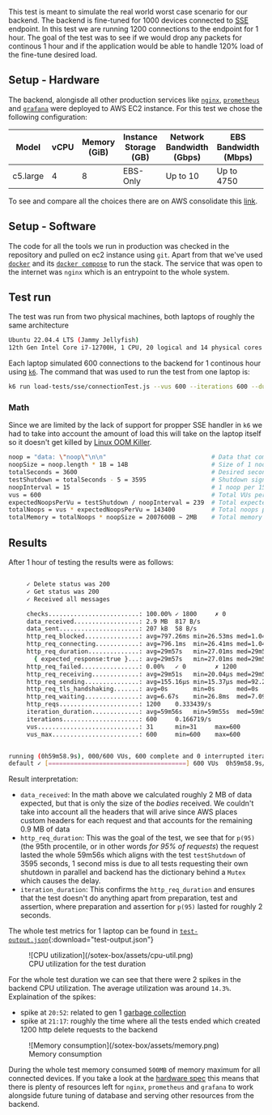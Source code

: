 This test is meant to simulate the real world worst case scenario for our backend. The backend is fine-tuned for 1000 devices connected to [SSE](https://en.wikipedia.org/wiki/Server-sent_events) endpoint. In this test we are running 1200 connections to the endpoint for 1 hour. The goal of the test was to see if we would drop any packets for continous 1 hour and if the application would be able to handle 120% load of the fine-tune desired load.

## Setup - Hardware
The backend, alongisde all other production services like [`nginx`](https://www.nginx.com/), [`prometheus`](https://prometheus.io/) and [`grafana`](https://grafana.com/) were deployed to AWS EC2 instance. For this test we chose the following configuration:

| Model | vCPU | Memory (GiB) | Instance Storage (GB) | Network Bandwidth (Gbps) | EBS Bandwidth (Mbps) |
| ----- | ---- | ------------ | --------------------- | ------------------------ | ------------- |
| c5.large | 4 | 8            | EBS-Only              | Up to 10                 | Up to 4750 |

To see and compare all the choices there are on AWS consolidate this [link](https://aws.amazon.com/ec2/instance-types/).

## Setup - Software
The code for all the tools we run in production was checked in the repository and pulled on ec2 instance using `git`. Apart from that we've used [`docker`](https://www.docker.com/) and its [`docker compose`](https://docs.docker.com/compose/) to run the stack. The service that was open to the internet was `nginx` which is an entrypoint to the whole system.

## Test run
The test was run from two physical machines, both laptops of roughly the same architecture
```bash
Ubuntu 22.04.4 LTS (Jammy Jellyfish)
12th Gen Intel Core i7-12700H, 1 CPU, 20 logical and 14 physical cores
```
Each laptop simulated 600 connections to the backend for 1 continous hour using [`k6`](https://k6.io/). The command that was used to run the test from one laptop is:
```bash
k6 run load-tests/sse/connectionTest.js --vus 600 --iterations 600 --duration 60m --env BACKEND_URL=http://ec2-18-156-71-117.eu-central-1.compute.amazonaws.com  --env NOOP_INTERVAL=15 --env SECONDS=3600 --env PREFIX=<laptop-prefix>
```
### Math
Since we are limited by the lack of support for propper SSE handler in `k6` we had to take into account the amount of load this will take on the laptop itself so it doesn't get killed by [Linux OOM Killer](https://neo4j.com/developer/kb/linux-out-of-memory-killer/).
```bash
noop = "data: \"noop\"\n\n"                             # Data that comes with each noop
noopSize = noop.length * 1B = 14B                       # Size of 1 noop in Bytes
totalSeconds = 3600                                     # Desired seconds for a test to run
testShutdown = totalSeconds - 5 = 3595                  # Shutdown signal for one test
noopInterval = 15                                       # 1 noop per 15 seconds
vus = 600                                               # Total VUs per laptop
expectedNoopsPerVu = testShutdown / noopInterval = 239  # Total expected noops per test
totalNoops = vus * expectedNoopsPerVu = 143400          # Total noops per laptop
totalMemory = totalNoops * noopSize = 2007600B ~ 2MB    # Total memory consumption per laptop
```

## Results
After 1 hour of testing the results were as follows:
```bash

     ✓ Delete status was 200
     ✓ Get status was 200
     ✓ Received all messages

     checks.........................: 100.00% ✓ 1800     ✗ 0  
     data_received..................: 2.9 MB  817 B/s
     data_sent......................: 207 kB  58 B/s
     http_req_blocked...............: avg=797.26ms min=26.53ms med=1.04s   max=3.13s  p(90)=2.07s    p(95)=2.08s  
     http_req_connecting............: avg=796.1ms  min=26.41ms med=1.04s   max=3.13s  p(90)=2.07s    p(95)=2.08s  
     http_req_duration..............: avg=29m57s   min=27.01ms med=29m57s  max=59m58s p(90)=59m56s   p(95)=59m56s  
       { expected_response:true }...: avg=29m57s   min=27.01ms med=29m57s  max=59m58s p(90)=59m56s   p(95)=59m56s  
     http_req_failed................: 0.00%   ✓ 0        ✗ 1200
     http_req_receiving.............: avg=29m51s   min=20.04µs med=29m50s  max=59m44s p(90)=59m43s   p(95)=59m43s  
     http_req_sending...............: avg=155.16µs min=15.37µs med=92.26µs max=1.41ms p(90)=310.81µs p(95)=508.01µs
     http_req_tls_handshaking.......: avg=0s       min=0s      med=0s      max=0s     p(90)=0s       p(95)=0s  
     http_req_waiting...............: avg=6.67s    min=26.8ms  med=7.09s   max=14.5s  p(90)=13.75s   p(95)=13.93s  
     http_reqs......................: 1200    0.333439/s
     iteration_duration.............: avg=59m56s   min=59m55s  med=59m56s  max=59m58s p(90)=59m57s   p(95)=59m58s  
     iterations.....................: 600     0.166719/s
     vus............................: 31      min=31     max=600
     vus_max........................: 600     min=600    max=600


running (0h59m58.9s), 000/600 VUs, 600 complete and 0 interrupted iterations
default ✓ [======================================] 600 VUs  0h59m58.9s/1h0m0s  600/600 shared iters
```
Result interpretation:

* `data_received`: In the math above we calculated roughly 2 MB of data expected, but that is only the size of the _bodies_ received. We couldn't take into account all the headers that will arive since AWS places custom headers for each request and that accounts for the remaining 0.9 MB of data
* `http_req_duration`: This was the goal of the test, we see that for `p(95)` (the 95th procentile, or in other words _for 95% of requests_) the request lasted the whole 59m56s which aligns with the test `testShutdown` of 3595 seconds, 1 second miss is due to all tests requesting their own shutdown in parallel and backend has the dictionary behind a `Mutex` which causes the delay.
* `iteration_duration`: This confirms the `http_req_duration` and ensures that the test doesn't do anything apart from preparation, test and assertion, where preparation and assertion for `p(95)` lasted for roughly 2 seconds.

The whole test metrics for 1 laptop can be found in [`test-output.json`](/assets/test-output.json){:download="test-output.json"}

<figure markdown="span">
  ![CPU utilization](/sotex-box/assets/cpu-util.png)
  <figcaption>CPU utilization for the test duration</figcaption>
</figure>

For the whole test duration we can see that there were 2 spikes in the backend CPU utilization. The average utilization was around `14.3%`. Explaination of the spikes:

* spike at `20:52`: related to gen 1 [garbage collection](https://www.codeproject.com/Articles/1060/Garbage-Collection-in-NET)
* spike at `21:17`: roughly the time where all the tests ended which created 1200 http delete requests to the backend

<figure markdown="span">
  ![Memory consumption](/sotex-box/assets/memory.png)
  <figcaption>Memory consumption</figcaption>
</figure>

During the whole test memory consumed `500MB` of memory maximum for all connected devices. If you take a look at the [hardware spec](#setup-hardware) this means that there is plenty of resources left for `nginx`, `prometheus` and `grafana` to work alongside future tuning of database and serving other resources from the backend.
